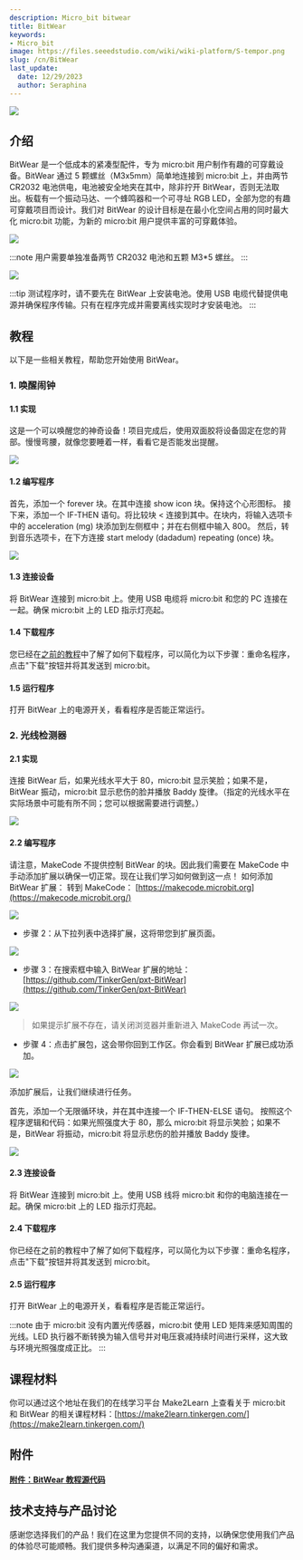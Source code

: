 ```yaml
---
description: Micro_bit bitwear
title: BitWear
keywords:
- Micro_bit
image: https://files.seeedstudio.com/wiki/wiki-platform/S-tempor.png
slug: /cn/BitWear
last_update:
  date: 12/29/2023
  author: Seraphina
---
```



<!-- ![](https://cdn.nlark.com/yuque/0/2020/png/2701823/1607655991110-809f156c-23cb-47b0-82fd-15fc1e221ba2.png#align=left&display=inline&height=670&originHeight=670&originWidth=1021&size=0&status=done&style=none&width=1021) -->
![](https://files.seeedstudio.com/wiki/microbit/bitwear/1.png)

## 介绍
BitWear 是一个低成本的紧凑型配件，专为 micro:bit 用户制作有趣的可穿戴设备。BitWear 通过 5 颗螺丝（M3x5mm）简单地连接到 micro:bit 上，并由两节 CR2032 电池供电，电池被安全地夹在其中，除非拧开 BitWear，否则无法取出。板载有一个振动马达、一个蜂鸣器和一个可寻址 RGB LED，全部为您的有趣可穿戴项目而设计。我们对 BitWear 的设计目标是在最小化空间占用的同时最大化 micro:bit 功能，为新的 micro:bit 用户提供丰富的可穿戴体验。

<!-- ![](https://cdn.nlark.com/yuque/0/2020/png/2701823/1607655991124-7551ded4-89b3-4524-8ea2-d43cf23c85dd.png#align=left&display=inline&height=547&originHeight=547&originWidth=1099&size=0&status=done&style=none&width=1099) -->
![](https://files.seeedstudio.com/wiki/microbit/bitwear/2.png)


:::note
用户需要单独准备两节 CR2032 电池和五颗 M3*5 螺丝。
:::

<!-- ![](https://cdn.nlark.com/yuque/0/2020/png/2701823/1607655991126-2181a46f-99d0-4ee3-b587-3c82a082af0b.png#align=left&display=inline&height=527&originHeight=527&originWidth=995&size=0&status=done&style=none&width=995) -->
![](https://files.seeedstudio.com/wiki/microbit/bitwear/3.png)


:::tip
测试程序时，请不要先在 BitWear 上安装电池。使用 USB 电缆代替提供电源并确保程序传输。只有在程序完成并需要离线实现时才安装电池。
:::

## 教程
以下是一些相关教程，帮助您开始使用 BitWear。


### 1. 唤醒闹钟

#### 1.1 实现
这是一个可以唤醒您的神奇设备！项目完成后，使用双面胶将设备固定在您的背部。慢慢弯腰，就像您要睡着一样，看看它是否能发出提醒。

<!-- ![](https://cdn.nlark.com/yuque/0/2020/png/2701823/1607655991109-4bb68ed4-02eb-4499-b6df-bcebc2efe496.png#align=left&display=inline&height=522&originHeight=522&originWidth=928&size=0&status=done&style=none&width=928) -->
![](https://files.seeedstudio.com/wiki/microbit/bitwear/4.png)

#### 1.2 编写程序
首先，添加一个 forever 块。在其中连接 show icon 块。保持这个心形图标。
接下来，添加一个 IF-THEN 语句。将比较块 < 连接到其中。在块内，将输入选项卡中的 acceleration (mg) 块添加到左侧框中；并在右侧框中输入 800。
然后，转到音乐选项卡，在下方连接 start melody (dadadum) repeating (once) 块。

<!-- ![](https://cdn.nlark.com/yuque/0/2020/png/2701823/1607655991101-b137ce8c-40cc-4e0f-a08b-a8b867c44cf6.png#align=left&display=inline&height=461&originHeight=461&originWidth=1303&size=0&status=done&style=none&width=1303) -->
![](https://files.seeedstudio.com/wiki/microbit/bitwear/5.png)

#### 1.3 连接设备
将 BitWear 连接到 micro:bit 上。使用 USB 电缆将 micro:bit 和您的 PC 连接在一起。确保 micro:bit 上的 LED 指示灯亮起。

#### 1.4 下载程序
您已经在[之前的教程](https://docproxy.tinkergen.com/web/#/2?page_id=329)中了解了如何下载程序，可以简化为以下步骤：重命名程序，点击"下载"按钮并将其发送到 micro:bit。

#### 1.5 运行程序
打开 BitWear 上的电源开关，看看程序是否能正常运行。


### 2. 光线检测器
#### 2.1 实现

连接 BitWear 后，如果光线水平大于 80，micro:bit 显示笑脸；如果不是，BitWear 振动，micro:bit 显示悲伤的脸并播放 Baddy 旋律。（指定的光线水平在实际场景中可能有所不同；您可以根据需要进行调整。）
<!-- ![](https://cdn.nlark.com/yuque/0/2020/png/2701823/1607655991125-adfecd70-04c0-4415-9c82-829929c8e68c.png#align=left&display=inline&height=494&originHeight=494&originWidth=878&size=0&status=done&style=none&width=878) -->
![](https://files.seeedstudio.com/wiki/microbit/bitwear/6.png)

#### 2.2 编写程序
请注意，MakeCode 不提供控制 BitWear 的块。因此我们需要在 MakeCode 中手动添加扩展以确保一切正常。现在让我们学习如何做到这一点！
如何添加 BitWear 扩展：
转到 MakeCode：
[https://makecode.microbit.org](https://makecode.microbit.org/)

<!-- - Step 1: Create a new project to enter the workspace. Click the gear icon (for settings) on the blue bar.![](https://cdn.nlark.com/yuque/0/2020/png/2701823/1607655991129-3a81d155-0279-412d-a66f-28ab0f9530cb.png#align=left&display=inline&height=496&originHeight=496&originWidth=1014&size=0&status=done&style=none&width=1014) -->
![](https://files.seeedstudio.com/wiki/microbit/bitwear/7.png)

- 步骤 2：从下拉列表中选择扩展，这将带您到扩展页面。

<!-- ![](https://cdn.nlark.com/yuque/0/2020/png/2701823/1607655991368-facfd798-ea8e-4703-89d8-78114f26d22e.png#align=left&display=inline&height=638&originHeight=638&originWidth=834&size=0&status=done&style=none&width=834) -->
![](https://files.seeedstudio.com/wiki/microbit/bitwear/8.png)

- 步骤 3：在搜索框中输入 BitWear 扩展的地址：[https://github.com/TinkerGen/pxt-BitWear](https://github.com/TinkerGen/pxt-BitWear)
<!-- ![](https://cdn.nlark.com/yuque/0/2020/png/2701823/1607655991151-7ca03e5e-ce2a-4c82-b993-788be270b4e7.png#align=left&display=inline&height=455&originHeight=455&originWidth=1007&size=0&status=done&style=none&width=1007) -->
![](https://files.seeedstudio.com/wiki/microbit/bitwear/9.png)

> 如果提示扩展不存在，请关闭浏览器并重新进入 MakeCode 再试一次。

- 步骤 4：点击扩展包，这会带你回到工作区。你会看到 BitWear 扩展已成功添加。
<!-- ![](https://cdn.nlark.com/yuque/0/2020/png/2701823/1607655991400-25ce2189-c8b8-461d-ae36-98595d4c26a4.png#align=left&display=inline&height=937&originHeight=937&originWidth=1920&size=0&status=done&style=none&width=1920) -->
![](https://files.seeedstudio.com/wiki/microbit/bitwear/10.png)

添加扩展后，让我们继续进行任务。


首先，添加一个无限循环块，并在其中连接一个 IF-THEN-ELSE 语句。
按照这个程序逻辑和代码：如果光照强度大于 80，那么 micro:bit 将显示笑脸；如果不是，BitWear 将振动，micro:bit 将显示悲伤的脸并播放 Baddy 旋律。

<!-- ![](https://cdn.nlark.com/yuque/0/2020/png/2701823/1607655991145-87f4c2d0-d211-489c-8886-8d5f257f1968.png#align=left&display=inline&height=635&originHeight=635&originWidth=1264&size=0&status=done&style=none&width=1264) -->
![](https://files.seeedstudio.com/wiki/microbit/bitwear/11.png)

#### 2.3 连接设备
将 BitWear 连接到 micro:bit 上。使用 USB 线将 micro:bit 和你的电脑连接在一起。确保 micro:bit 上的 LED 指示灯亮起。
#### 2.4 下载程序
你已经在之前的教程中了解了如何下载程序，可以简化为以下步骤：重命名程序，点击"下载"按钮并将其发送到 micro:bit。
#### 2.5 运行程序
打开 BitWear 上的电源开关，看看程序是否能正常运行。

:::note
由于 micro:bit 没有内置光传感器，micro:bit 使用 LED 矩阵来感知周围的光线。LED 执行器不断转换为输入信号并对电压衰减持续时间进行采样，这大致与环境光照强度成正比。
:::

## 课程材料
你可以通过这个地址在我们的在线学习平台 Make2Learn 上查看关于 micro:bit 和 BitWear 的相关课程材料：[https://make2learn.tinkergen.com/](https://make2learn.tinkergen.com/)


## 附件
#### [附件：BitWear 教程源代码](https://tinkergen.com/filedownload/179236)

## 技术支持与产品讨论

感谢您选择我们的产品！我们在这里为您提供不同的支持，以确保您使用我们产品的体验尽可能顺畅。我们提供多种沟通渠道，以满足不同的偏好和需求。

<div class="button_tech_support_container">
<a href="https://forum.seeedstudio.com/" class="button_forum"></a> 
<a href="https://www.seeedstudio.com/contacts" class="button_email"></a>
</div>

<div class="button_tech_support_container">
<a href="https://discord.gg/eWkprNDMU7" class="button_discord"></a> 
<a href="https://github.com/Seeed-Studio/wiki-documents/discussions/69" class="button_discussion"></a>
</div>
